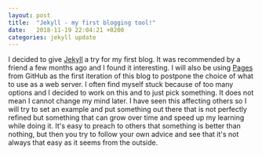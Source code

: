 ```yaml
---
layout: post
title:  "Jekyll - my first blogging tool!"
date:   2018-11-19 22:04:21 +0200
categories: jekyll update
---
```

I decided to give [Jekyll](https://jekyllrb.com/) a try for my first blog. It was recommended by a friend a few months ago and I found it interesting. I will also be using [Pages](https://pages.github.com/) from GitHub as the first iteration of this blog to postpone the choice of what to use as a web server.
I often find myself stuck because of too many options and I decided to work on this and to just pick something. It does not mean I cannot change my mind later. I have seen this affecting others so I will try to set an example and put something out there that is not perfectly refined but something that can grow over time and speed up my learning while doing it.
It's easy to preach to others that something is better than nothing, but then you try to follow your own advice and see that it's not always that easy as it seems from the outside.
